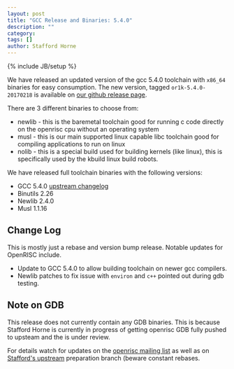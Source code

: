 ```yaml
---
layout: post
title: "GCC Release and Binaries: 5.4.0"
description: ""
category:
tags: []
author: Stafford Horne
---
```

{% include JB/setup %}

We have released an updated version of the gcc 5.4.0 toolchain with `x86_64`
binaries for easy consumption.  The new version, tagged `or1k-5.4.0-20170218`
is available on [our github release
page](https://github.com/openrisc/or1k-gcc/releases/tag/or1k-5.4.0-20170218).

There are 3 different binaries to choose from:

* newlib - this is the baremetal toolchain good for running c code directly
  on the openrisc cpu without an operating system
* musl - this is our main supported linux capable libc toolchain good for
  compiling applications to run on linux
* nolib - this is a special build used for building kernels (like linux),
  this is specifically used by the kbuild linux build robots.

We have released full toolchain binaries with the following versions:

* GCC 5.4.0 [upstream changelog](https://www.gnu.org/software/gcc/gcc-5/changes.html)
* Binutils 2.26
* Newlib 2.4.0
* Musl 1.1.16

## Change Log

This is mostly just a rebase and version bump release. Notable updates for
OpenRISC include.

* Update to GCC 5.4.0 to allow building toolchain on newer gcc compilers.
* Newlib patches to fix issue with `environ` and `c++` pointed out during
  gdb testing.

## Note on GDB

This release does not currently contain any GDB binaries.  This is because
Stafford Horne is currently in progress of getting openrisc GDB fully
pushed to upsteam and the is under review.

For details watch for updates on the [openrisc mailing
list](https://lists.librecores.org/listinfo/OpenRISC) as well as
on [Stafford's
upstream](https://github.com/stffrdhrn/binutils-gdb/tree/or1k-upstream) preparation branch (beware constant rebases.
